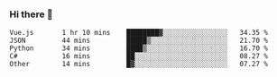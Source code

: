 ### Hi there 👋

<!--START_SECTION:waka-->

```text
Vue.js       1 hr 10 mins    ████████▓░░░░░░░░░░░░░░░░   34.35 %
JSON         44 mins         █████▒░░░░░░░░░░░░░░░░░░░   21.70 %
Python       34 mins         ████▒░░░░░░░░░░░░░░░░░░░░   16.70 %
C#           16 mins         ██░░░░░░░░░░░░░░░░░░░░░░░   08.27 %
Other        14 mins         █▓░░░░░░░░░░░░░░░░░░░░░░░   07.27 %
```

<!--END_SECTION:waka-->

<!--
**Jonas-VanHaeken/Jonas-VanHaeken** is a ✨ _special_ ✨ repository because its `README.md` (this file) appears on your GitHub profile.

Here are some ideas to get you started:

- 🔭 I’m currently working on ...
- 🌱 I’m currently learning ...
- 👯 I’m looking to collaborate on ...
- 🤔 I’m looking for help with ...
- 💬 Ask me about ...
- 📫 How to reach me: ...
- 😄 Pronouns: ...
- ⚡ Fun fact: ...
-->
